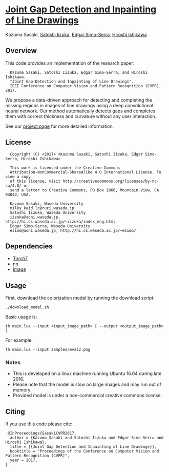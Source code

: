 # [Joint Gap Detection and Inpainting of Line Drawings](http://hi.cs.waseda.ac.jp/~iizuka/projects/inpainting/)
Kazuma Sasaki, [Satoshi Iizuka](http://hi.cs.waseda.ac.jp/~iizuka/index_eng.html), [Edgar Simo-Serra](http://hi.cs.waseda.ac.jp/~esimo/), [Hiroshi Ishikawa](http://www.f.waseda.jp/hfs/indexE.html)

## Overview

This code provides an implementation of the research paper:

```
  Kazuma Sasaki, Satoshi Iizuka, Edgar Simo-Serra, and Hiroshi Ishikawa.
  "Joint Gap Detection and Inpainting of Line Drawings".
  IEEE Conference on Computer Vision and Pattern Recognition (CVPR), 2017.
```

We propose a data-driven approach for detecting and completing the missing
regions in images of line drawings using a deep convolutional neural network.
Our method automatically detects gaps and completes them with correct thickness
and curvature without any user interaction.

See our [project page](http://hi.cs.waseda.ac.jp/~iizuka/projects/inpainting/) for more detailed information.

## License
```
  Copyright (C) <2017> <Kazuma Sasaki, Satoshi Iizuka, Edgar Simo-Serra, Hiroshi Ishikawa>

  This work is licensed under the Creative Commons
  Attribution-NonCommercial-ShareAlike 4.0 International License. To view a copy
  of this license, visit http://creativecommons.org/licenses/by-nc-sa/4.0/ or
  send a letter to Creative Commons, PO Box 1866, Mountain View, CA 94042, USA.
  
  Kazuma Sasaki, Waseda University
  milky_kaid.lc@ruri.waseda.jp
  Satoshi Iizuka, Waseda University
  iizuka@aoni.waseda.jp, http://hi.cs.waseda.ac.jp/~iizuka/index_eng.html
  Edgar Simo-Serra, Waseda University
  esimo@aoni.waseda.jp, http://hi.cs.waseda.ac.jp/~esimo/ 
```

## Dependencies

- [Torch7](http://torch.ch/docs/getting-started.html)
- [nn](https://github.com/torch/nn)
- [image](https://github.com/torch/image)

## Usage

First, download the colorization model by running the download script:

```
./download_model.sh
```

Basic usage is:

```
th main.lua --input <input_image_path> [ --output <output_image_path> ]
```

For example:

```
th main.lua --input samples/eval2.png
```

### Notes
- This is developed on a linux machine running Ubuntu 16.04 during late 2016.
- Please note that the model is slow on large images and may run out of memory. 
- Provided model is under a non-commercial creative commons license.


## Citing

If you use this code please cite:

```
 @InProceedings{SasakiCVPR2017,
  author = {Kazuma Sasaki and Satoshi Iizuka and Edgar Simo-Serra and Hiroshi Ishikawa},
  title = {{Joint Gap Detection and Inpainting of Line Drawings}},
  booktitle = "Proceedings of the Conference on Computer Vision and Pattern Recognition (CVPR)",
  year = 2017,
}
```

